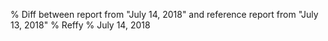 % Diff between report from "July 14, 2018" and reference report from "July 13, 2018"
% Reffy
% July 14, 2018

